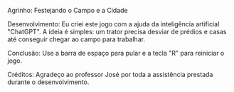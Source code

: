 Agrinho: Festejando o Campo e a Cidade

Desenvolvimento:
Eu criei este jogo com a ajuda da inteligência artificial "ChatGPT". A ideia é simples: um trator precisa desviar de prédios e casas até conseguir chegar ao campo para trabalhar.

Conclusão:
Use a barra de espaço para pular e a tecla "R" para reiniciar o jogo.

Créditos:
Agradeço ao professor José por toda a assistência prestada durante o desenvolvimento.
